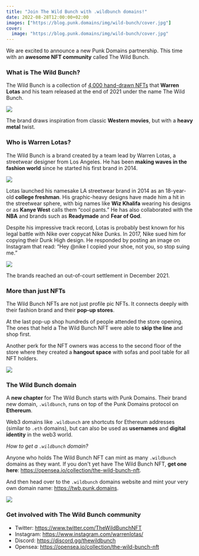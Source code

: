 ```yaml
---
title: "Join The Wild Bunch with .wildbunch domains!"
date: 2022-08-28T12:00:00+02:00
images: ["https://blog.punk.domains/img/wild-bunch/cover.jpg"]
cover:
  image: "https://blog.punk.domains/img/wild-bunch/cover.jpg"
---
```


We are excited to announce a new Punk Domains partnership. This time with an **awesome NFT community** called The Wild Bunch. 

### What is The Wild Bunch?

The Wild Bunch is a collection of [4,000 hand-drawn NFTs](https://opensea.io/collection/the-wild-bunch-nft) that **Warren Lotas** and his team released at the end of 2021 under the name The Wild Bunch.

![](/img/wild-bunch/the-wild-bunch-nft.png)

The brand draws inspiration from classic **Western movies**, but with a **heavy metal** twist. 

### Who is Warren Lotas?

The Wild Bunch is a brand created by a team lead by Warren Lotas, a streetwear designer from Los Angeles. He has been **making waves in the fashion world** since he started his first brand in 2014.

![](/img/wild-bunch/warren-lotas-bike.jpg)

Lotas launched his namesake LA streetwear brand in 2014 as an 18-year-old **college freshman**. His graphic-heavy designs have made him a hit in the streetwear sphere, with big names like **Wiz Khalifa** wearing his designs or as **Kanye West** calls them “cool pants.” He has also collaborated with the **NBA** and brands such as **Readymade** and **Fear of God**.

Despite his impressive track record, Lotas is probably best known for his legal battle with Nike over copycat Nike Dunks. In 2017, Nike sued him for copying their Dunk High design. He responded by posting an image on Instagram that read: “Hey @nike I copied your shoe, not you, so stop suing me.” 

![](/img/wild-bunch/warren-lotas-working.jpg)

The brands reached an out-of-court settlement in December 2021.

### More than just NFTs

The Wild Bunch NFTs are not just profile pic NFTs. It connects deeply with their fashion brand and their **pop-up stores**.

At the last pop-up shop hundreds of people attended the store opening. The ones that held a The Wild Bunch NFT were able to **skip the line** and shop first.

Another perk for the NFT owners was access to the second floor of the store where they created a **hangout space** with sofas and pool table for all NFT holders.

![](/img/wild-bunch/pop-up-store-the-wild-bunch.jpeg)

### The Wild Bunch domain

A **new chapter** for The Wild Bunch starts with Punk Domains. Their brand new domain, `.wildbunch`, runs on top of the Punk Domains protocol on **Ethereum**. 

Web3 domains like `.wildbunch` are shortcuts for Ethereum addresses (similar to `.eth` domains), but can also be used as **usernames** and **digital identity** in the web3 world.

*How to get a `.wildbunch` domain?*

Anyone who holds The Wild Bunch NFT can mint as many `.wildbunch` domains as they want. If you don't yet have The Wild Bunch NFT, **get one here**: https://opensea.io/collection/the-wild-bunch-nft.

And then head over to the `.wildbunch` domains website and mint your very own domain name: https://twb.punk.domains.

![](/img/wild-bunch/screen-shot-domain.png)

### Get involved with The Wild Bunch community

- Twitter: https://www.twitter.com/TheWildBunchNFT
- Instagram: https://www.instagram.com/warrenlotas/ 
- Discord: https://discord.gg/thewildbunch 
- Opensea: https://opensea.io/collection/the-wild-bunch-nft 

